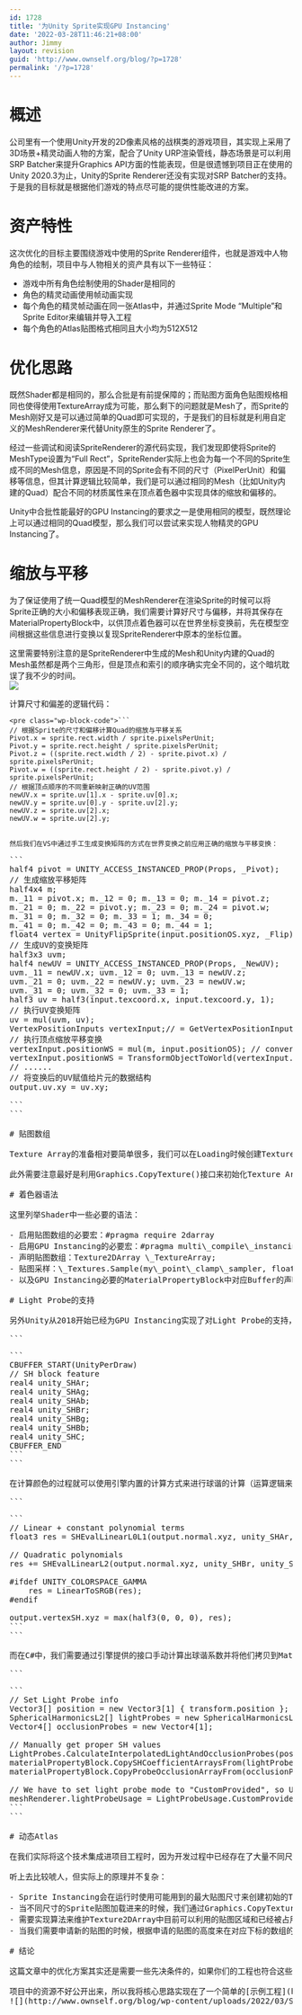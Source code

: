 ```yaml
---
id: 1728
title: '为Unity Sprite实现GPU Instancing'
date: '2022-03-28T11:46:21+08:00'
author: Jimmy
layout: revision
guid: 'http://www.ownself.org/blog/?p=1728'
permalink: '/?p=1728'
---
```


# 概述

公司里有一个使用Unity开发的2D像素风格的战棋类的游戏项目，其实现上采用了3D场景+精灵动画人物的方案，配合了Unity URP渲染管线，静态场景是可以利用SRP Batcher来提升Graphics API方面的性能表现，但是很遗憾到项目正在使用的Unity 2020.3为止，Unity的Sprite Renderer还没有实现对SRP Batcher的支持。于是我的目标就是根据他们游戏的特点尽可能的提供性能改进的方案。

# 资产特性

这次优化的目标主要围绕游戏中使用的Sprite Renderer组件，也就是游戏中人物角色的绘制，项目中与人物相关的资产具有以下一些特征：

- 游戏中所有角色绘制使用的Shader是相同的
- 角色的精灵动画使用帧动画实现
- 每个角色的精灵帧动画在同一张Atlas中，并通过Sprite Mode “Multiple”和Sprite Editor来编辑并导入工程
- 每个角色的Atlas贴图格式相同且大小均为512X512

# 优化思路

既然Shader都是相同的，那么合批是有前提保障的；而贴图方面角色贴图规格相同也使得使用TextureArray成为可能，那么剩下的问题就是Mesh了，而Sprite的Mesh刚好又是可以通过简单的Quad即可实现的，于是我们的目标就是利用自定义的MeshRenderer来代替Unity原生的Sprite Renderer了。

经过一些调试和阅读SpriteRenderer的源代码实现，我们发现即使将Sprite的MeshType设置为“Full Rect”，SpriteRender实际上也会为每一个不同的Sprite生成不同的Mesh信息，原因是不同的Sprite会有不同的尺寸（PixelPerUnit）和偏移等信息，但其计算逻辑比较简单，我们是可以通过相同的Mesh（比如Unity内建的Quad）配合不同的材质属性来在顶点着色器中实现具体的缩放和偏移的。

Unity中合批性能最好的GPU Instancing的要求之一是使用相同的模型，既然理论上可以通过相同的Quad模型，那么我们可以尝试来实现人物精灵的GPU Instancing了。

# 缩放与平移

为了保证使用了统一Quad模型的MeshRenderer在渲染Sprite的时候可以将Sprite正确的大小和偏移表现正确，我们需要计算好尺寸与偏移，并将其保存在MaterialPropertyBlock中，以供顶点着色器可以在世界坐标变换前，先在模型空间根据这些信息进行变换以复现SpriteRenderer中原本的坐标位置。

这里需要特别注意的是SpriteRenderer中生成的Mesh和Unity内建的Quad的Mesh虽然都是两个三角形，但是顶点和索引的顺序确实完全不同的，这个暗坑耽误了我不少的时间。  
![](http://www.ownself.org/blog/wp-content/uploads/2022/03/UnitySpriteGPUInstancing.png)

计算尺寸和偏差的逻辑代码：

```
<pre class="wp-block-code">```
// 根据Sprite的尺寸和偏移计算Quad的缩放与平移关系
Pivot.x = sprite.rect.width / sprite.pixelsPerUnit;
Pivot.y = sprite.rect.height / sprite.pixelsPerUnit;
Pivot.z = ((sprite.rect.width / 2) - sprite.pivot.x) / sprite.pixelsPerUnit;
Pivot.w = ((sprite.rect.height / 2) - sprite.pivot.y) / sprite.pixelsPerUnit;
// 根据顶点顺序的不同重新映射正确的UV范围
newUV.x = sprite.uv[1].x - sprite.uv[0].x;
newUV.y = sprite.uv[0].y - sprite.uv[2].y;
newUV.z = sprite.uv[2].x;
newUV.w = sprite.uv[2].y;
```
```

然后我们在VS中通过手工生成变换矩阵的方式在世界变换之前应用正确的缩放与平移变换：

```
<pre class="wp-block-code">```
half4 pivot = UNITY_ACCESS_INSTANCED_PROP(Props, _Pivot);
// 生成缩放平移矩阵
half4x4 m;
m._11 = pivot.x; m._12 = 0; m._13 = 0; m._14 = pivot.z;
m._21 = 0; m._22 = pivot.y; m._23 = 0; m._24 = pivot.w;
m._31 = 0; m._32 = 0; m._33 = 1; m._34 = 0;
m._41 = 0; m._42 = 0; m._43 = 0; m._44 = 1;
float4 vertex = UnityFlipSprite(input.positionOS.xyz, _Flip);
// 生成UV的变换矩阵
half3x3 uvm;
half4 newUV = UNITY_ACCESS_INSTANCED_PROP(Props, _NewUV);
uvm._11 = newUV.x; uvm._12 = 0; uvm._13 = newUV.z;
uvm._21 = 0; uvm._22 = newUV.y; uvm._23 = newUV.w;
uvm._31 = 0; uvm._32 = 0; uvm._33 = 1;
half3 uv = half3(input.texcoord.x, input.texcoord.y, 1);
// 执行UV变换矩阵
uv = mul(uvm, uv);
VertexPositionInputs vertexInput;// = GetVertexPositionInputs(vertex.xyz);
// 执行顶点缩放平移变换
vertexInput.positionWS = mul(m, input.positionOS); // convert as Sprite
vertexInput.positionWS = TransformObjectToWorld(vertexInput.positionWS).xyz;
// ......
// 将变换后的UV赋值给片元的数据结构
output.uv.xy = uv.xy;

```
```

# 贴图数组

Texture Array的准备相对要简单很多，我们可以在Loading时候创建Texture Array并将关卡中必要的贴图拷贝进来，需要一点逻辑来维护贴图在数组中的位置以及可能动态出现的新贴图。在OpenGL 3.0中Texture Array的数量已经支持到256，Metal API更是支持到2048，相信应该是够用的，万一真不够也是可以通过逻辑管理多个贴图数组来实现最大可能的合批的。

此外需要注意最好是利用Graphics.CopyTexture()接口来初始化Texture Array，因为是在GPU上进行的，速度较快且无需拷贝回系统内存。

# 着色器语法

这里列举Shader中一些必要的语法：

- 启用贴图数组的必要宏：#pragma require 2darray
- 启用GPU Instancing的必要宏：#pragma multi\_compile\_instancing
- 声明贴图数组：Texture2DArray \_TextureArray;
- 贴图采样：\_Textures.Sample(my\_point\_clamp\_sampler, float3(uv, \_TextureIndex)
- 以及GPU Instancing必要的MaterialPropertyBlock中对应Buffer的声明

# Light Probe的支持

另外Unity从2018开始已经为GPU Instancing实现了对Light Probe的支持，但支持是依赖引擎中的一些固定操作的，因此我们需要保证我们的Shader中一些变量声明符合引擎中的规范，才能保证Light Probe可以正确的配合GPU Instancing工作。我们需要将Light Probe有关的变量以明确的命名并确保他们声明在”UnityPerDraw”的CBUFFER字段中。

```
<pre class="wp-block-code">```
CBUFFER_START(UnityPerDraw)
// SH block feature
real4 unity_SHAr;
real4 unity_SHAg;
real4 unity_SHAb;
real4 unity_SHBr;
real4 unity_SHBg;
real4 unity_SHBb;
real4 unity_SHC;
CBUFFER_END
```
```

在计算颜色的过程就可以使用引擎内置的计算方式来进行球谐的计算（运算逻辑来自URP内置球谐计算函数SampleSH9()）

```
<pre class="wp-block-code">```
// Linear + constant polynomial terms
float3 res = SHEvalLinearL0L1(output.normal.xyz, unity_SHAr, unity_SHAg, unity_SHAb);
 
// Quadratic polynomials
res += SHEvalLinearL2(output.normal.xyz, unity_SHBr, unity_SHBg, unity_SHBb, unity_SHC);
 
#ifdef UNITY_COLORSPACE_GAMMA
    res = LinearToSRGB(res);
#endif
 
output.vertexSH.xyz = max(half3(0, 0, 0), res);
```
```

而在C#中，我们需要通过引擎提供的接口手动计算出球谐系数并将他们拷贝到MaterialPropertyBlock中，引擎同样提供了接口帮助我们完成；最后我们还要需要将Render的Light Probe Usage设定为”CustomProvided”，这样引擎可以正确的知道我们准备利用CBUFFER来进行球谐系数的保存。

```
<pre class="wp-block-code">```
// Set Light Probe info
Vector3[] position = new Vector3[1] { transform.position };
SphericalHarmonicsL2[] lightProbes = new SphericalHarmonicsL2[1];
Vector4[] occlusionProbes = new Vector4[1];
 
// Manually get proper SH values
LightProbes.CalculateInterpolatedLightAndOcclusionProbes(position, lightProbes, occlusionProbes);
materialPropertyBlock.CopySHCoefficientArraysFrom(lightProbes);
materialPropertyBlock.CopyProbeOcclusionArrayFrom(occlusionProbes);
 
// We have to set light probe mode to "CustomProvided", so Unity will copy and use them into CBUFFER
meshRenderer.lightProbeUsage = LightProbeUsage.CustomProvided;
```
```

# 动态Atlas

在我们实际将这个技术集成进项目工程时，因为开发过程中已经存在了大量不同尺寸的Sprite贴图，我们最后进一步实现了对于不同尺寸的Sprite贴图的动态合并图集的支持，这样的好处是无论工程中之前用到的贴图资源的尺寸大小，无论游戏运行时贴图的用途是角色还是场景装饰，都可以一个Instance全部画完，所有Sprite Render均通过一个Draw Call绘制完成，岂不快哉！

听上去比较唬人，但实际上的原理并不复杂：

- Sprite Instancing会在运行时使用可能用到的最大贴图尺寸来创建初始的Texture2DArray（例1024×1024）
- 当不同尺寸的Sprite贴图加载进来的时候，我们通过Graphics.CopyTexture拷贝至Texture2dArray中，但拷贝的位置会根据算法自动分配其位于Texture2DArray中合适位置
- 需要实现算法来维护Texture2DArray中目前可以利用的贴图区域和已经被占用的区域，原理类似于Hashmap的方式，通过一个元素为LinkedList的数组实现，数组下标则是贴图高度以2为底的对数（例：下标为5的数组内的LinkedList中保存的是可用的Nx32的贴图区域）
- 当我们需要申请新的贴图的时候，根据申请的贴图的高度来在对应下标的数组的LinkedList中寻找最合适的可用区域，如果没有找到，则会下标+1，尝试在更大的区域中寻找，一旦找到后，将区域裁减开，一块返回给当前申请贴图使用，另一块根据大小再重新加回到数组对应下标的可用区域列表中，如此完成整个贴图数组的管理。

# 结论

这篇文章中的优化方案其实还是需要一些先决条件的，如果你们的工程也符合这些先决条件，又刚好需要类似的优化内容，那么希望这个方案可以帮到你，如果不能，也希望能为你提供一些思路。

项目中的资源不好公开出来，所以我将核心思路实现在了一个简单的[示例工程](https://github.com/ownself/UnitySpriteGPUInstancing)中，有需要的话，请自行参考，如果有发现问题或者更好的改进方案，也请不吝赐教。  
![](http://www.ownself.org/blog/wp-content/uploads/2022/03/SpriteInstancingResult.png)